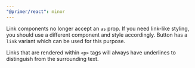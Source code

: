 ```yaml
---
"@primer/react": minor
---
```


Link components no longer accept an `as` prop. If you need link-like styling, you should use a different component and style accordingly.
Button has a `link` variant which can be used for this purpose.

Links that are rendered within `<p>` tags will always have underlines to distinguish from the surrounding text.
